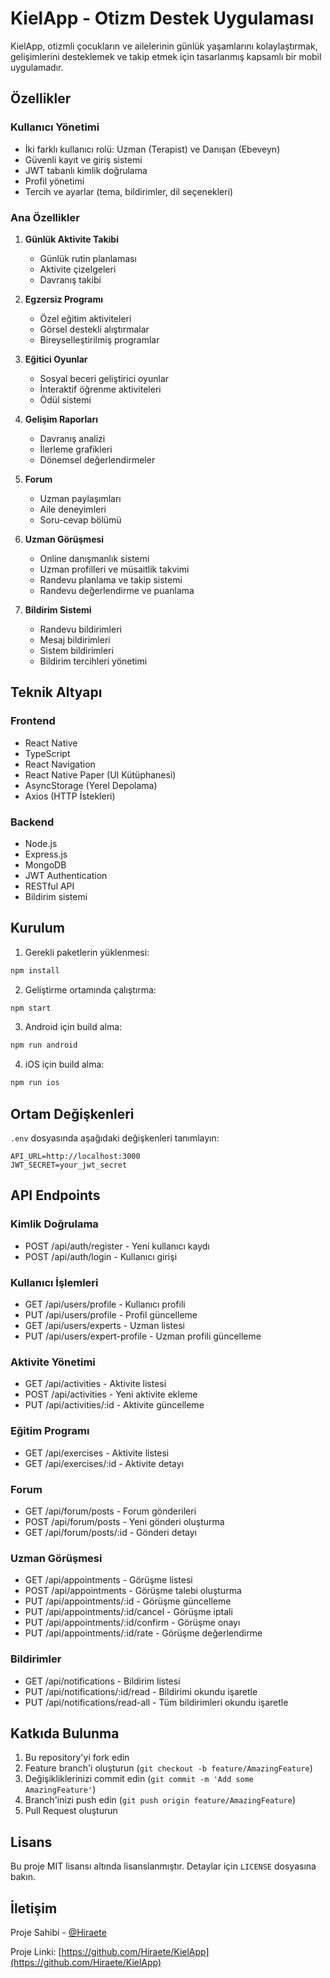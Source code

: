 # KielApp - Otizm Destek Uygulaması

KielApp, otizmli çocukların ve ailelerinin günlük yaşamlarını kolaylaştırmak, gelişimlerini desteklemek ve takip etmek için tasarlanmış kapsamlı bir mobil uygulamadır.

## Özellikler

### Kullanıcı Yönetimi
- İki farklı kullanıcı rolü: Uzman (Terapist) ve Danışan (Ebeveyn)
- Güvenli kayıt ve giriş sistemi
- JWT tabanlı kimlik doğrulama
- Profil yönetimi
- Tercih ve ayarlar (tema, bildirimler, dil seçenekleri)

### Ana Özellikler
1. **Günlük Aktivite Takibi**
   - Günlük rutin planlaması
   - Aktivite çizelgeleri
   - Davranış takibi

2. **Egzersiz Programı**
   - Özel eğitim aktiviteleri
   - Görsel destekli alıştırmalar
   - Bireyselleştirilmiş programlar

3. **Eğitici Oyunlar**
   - Sosyal beceri geliştirici oyunlar
   - İnteraktif öğrenme aktiviteleri
   - Ödül sistemi

4. **Gelişim Raporları**
   - Davranış analizi
   - İlerleme grafikleri
   - Dönemsel değerlendirmeler

5. **Forum**
   - Uzman paylaşımları
   - Aile deneyimleri
   - Soru-cevap bölümü

6. **Uzman Görüşmesi**
   - Online danışmanlık sistemi
   - Uzman profilleri ve müsaitlik takvimi
   - Randevu planlama ve takip sistemi
   - Randevu değerlendirme ve puanlama

7. **Bildirim Sistemi**
   - Randevu bildirimleri
   - Mesaj bildirimleri
   - Sistem bildirimleri
   - Bildirim tercihleri yönetimi

## Teknik Altyapı

### Frontend
- React Native
- TypeScript
- React Navigation
- React Native Paper (UI Kütüphanesi)
- AsyncStorage (Yerel Depolama)
- Axios (HTTP İstekleri)

### Backend
- Node.js
- Express.js
- MongoDB
- JWT Authentication
- RESTful API
- Bildirim sistemi

## Kurulum

1. Gerekli paketlerin yüklenmesi:
```bash
npm install
```

2. Geliştirme ortamında çalıştırma:
```bash
npm start
```

3. Android için build alma:
```bash
npm run android
```

4. iOS için build alma:
```bash
npm run ios
```

## Ortam Değişkenleri

`.env` dosyasında aşağıdaki değişkenleri tanımlayın:

```env
API_URL=http://localhost:3000
JWT_SECRET=your_jwt_secret
```

## API Endpoints

### Kimlik Doğrulama
- POST /api/auth/register - Yeni kullanıcı kaydı
- POST /api/auth/login - Kullanıcı girişi

### Kullanıcı İşlemleri
- GET /api/users/profile - Kullanıcı profili
- PUT /api/users/profile - Profil güncelleme
- GET /api/users/experts - Uzman listesi
- PUT /api/users/expert-profile - Uzman profili güncelleme

### Aktivite Yönetimi
- GET /api/activities - Aktivite listesi
- POST /api/activities - Yeni aktivite ekleme
- PUT /api/activities/:id - Aktivite güncelleme

### Eğitim Programı
- GET /api/exercises - Aktivite listesi
- GET /api/exercises/:id - Aktivite detayı

### Forum
- GET /api/forum/posts - Forum gönderileri
- POST /api/forum/posts - Yeni gönderi oluşturma
- GET /api/forum/posts/:id - Gönderi detayı

### Uzman Görüşmesi
- GET /api/appointments - Görüşme listesi
- POST /api/appointments - Görüşme talebi oluşturma
- PUT /api/appointments/:id - Görüşme güncelleme
- PUT /api/appointments/:id/cancel - Görüşme iptali
- PUT /api/appointments/:id/confirm - Görüşme onayı
- PUT /api/appointments/:id/rate - Görüşme değerlendirme

### Bildirimler
- GET /api/notifications - Bildirim listesi
- PUT /api/notifications/:id/read - Bildirimi okundu işaretle
- PUT /api/notifications/read-all - Tüm bildirimleri okundu işaretle

## Katkıda Bulunma

1. Bu repository'yi fork edin
2. Feature branch'i oluşturun (`git checkout -b feature/AmazingFeature`)
3. Değişikliklerinizi commit edin (`git commit -m 'Add some AmazingFeature'`)
4. Branch'inizi push edin (`git push origin feature/AmazingFeature`)
5. Pull Request oluşturun

## Lisans

Bu proje MIT lisansı altında lisanslanmıştır. Detaylar için `LICENSE` dosyasına bakın.

## İletişim

Proje Sahibi - [@Hiraete](https://github.com/Hiraete)

Proje Linki: [https://github.com/Hiraete/KielApp](https://github.com/Hiraete/KielApp) 